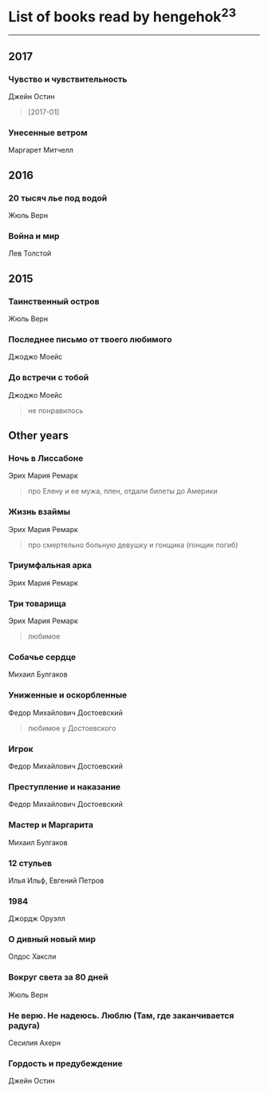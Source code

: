 # List of books read by hengehok<sup>23</sup>
---

## 2017

### Чувство и чувствительность
Джейн Остин
> [2017-01] 


### Унесенные ветром
Маргарет Митчелл



## 2016

### 20 тысяч лье под водой
Жюль Верн


### Война и мир
Лев Толстой



## 2015

### Таинственный остров
Жюль Верн


### Последнее письмо от твоего любимого
Джоджо Моейс


### До встречи с тобой
Джоджо Моейс
> не понравилось



## Other years

### Ночь в Лиссабоне
Эрих Мария Ремарк
> про Елену и ее мужа, плен, отдали билеты до Америки


### Жизнь взаймы
Эрих Мария Ремарк
> про смертельно больную девушку и гонщика (гонщик погиб)


### Триумфальная арка
Эрих Мария Ремарк


### Три товарища
Эрих Мария Ремарк
> любимое


### Собачье сердце
Михаил Булгаков


### Униженные и оскорбленные
Федор Михайлович Достоевский
> любимое у Достоевского


### Игрок
Федор Михайлович Достоевский


### Преступление и наказание
Федор Михайлович Достоевский


### Мастер и Маргарита
Михаил Булгаков


### 12 стульев
Илья Ильф, Евгений Петров




### 1984
Джордж Оруэлл


### О дивный новый мир
Олдос Хаксли


### Вокруг света за 80 дней
Жюль Верн


### Не верю. Не надеюсь. Люблю (Там, где заканчивается радуга)
Сесилия Ахерн


### Гордость и предубеждение
Джейн Остин




